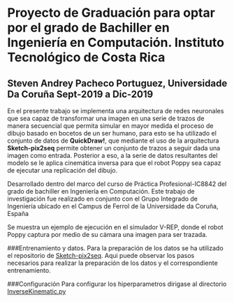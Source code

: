 # Proyecto de Graduación para optar por el grado de Bachiller en Ingeniería en Computación. Instituto Tecnológico de Costa Rica
## Steven Andrey Pacheco Portuguez, Universidade Da Coruña Sept-2019 a Dic-2019
En el presente trabajo se implementa una arquitectura de redes neuronales que sea capaz de transformar una imagen en una serie de trazos de manera secuencial que permita simular en mayor medida el proceso de dibujo basado en bocetos de un ser humano, para esto se ha utilizado el conjunto de datos de **QuickDraw!**, que mediante el uso de la arquitectura **Sketch-pix2seq** permite obtener un conjunto de trazos a seguir dada una imagen como entrada. Posterior a eso, a la serie de datos resultantes del modelo se le aplica cinemática inversa para que el robot Poppy sea capaz de ejecutar una replicación del dibujo. 

Desarrollado dentro del marco del curso de Práctica Profesional-IC8842 del grado de bachiller en Ingeniería en Computación. Este trabajo de investigación fue realizado en conjunto con el Grupo Integrado de Ingeniería ubicado en el Campus de Ferrol de la Universidade da Coruña, España

Se muestra un ejemplo de ejecución en el simulador V-REP, donde el robot Poppy captura por medio de su cámara una imagen para ser trazada.

###Entrenamiento y datos.
Para la preparación de los datos se ha utilizado el repositorio de [Sketch-pix2seq](https://github.com/MarkMoHR/sketch-pix2seq). Aqui puede observar los pasos necesarios para realizar la preparación de los datos y  el correspondiente entrenamiento.

###Configuración
Para configurar los hiperparametros dirigase al directorio [InverseKinematic.py](./InverseKinematic/code/InverseKinematic.py)